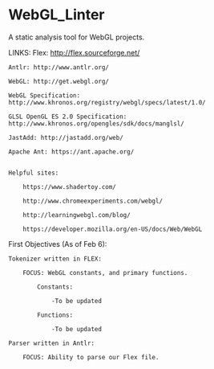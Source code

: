 WebGL_Linter
============

A static analysis tool for WebGL projects.

LINKS:
	Flex: http://flex.sourceforge.net/  

	Antlr: http://www.antlr.org/  

	WebGL: http://get.webgl.org/  

	WebGL Specification: http://www.khronos.org/registry/webgl/specs/latest/1.0/  

	GLSL OpenGL ES 2.0 Specification: http://www.khronos.org/opengles/sdk/docs/manglsl/  

	JastAdd: http://jastadd.org/web/  

	Apache Ant: https://ant.apache.org/  


	Helpful sites:  

		https://www.shadertoy.com/  

		http://www.chromeexperiments.com/webgl/  

		http://learningwebgl.com/blog/  

		https://developer.mozilla.org/en-US/docs/Web/WebGL  


First Objectives (As of Feb 6):  

	Tokenizer written in FLEX:  

		FOCUS: WebGL constants, and primary functions.  

			Constants:  

				-To be updated  

			Functions:  

				-To be updated  

	Parser written in Antlr:  

		FOCUS: Ability to parse our Flex file.  
		
